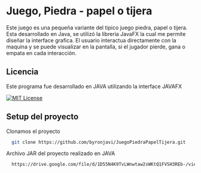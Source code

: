 
# Juego, Piedra - papel o tijera

Este juego es una pequeña variante del tipico juego piedra, papel o tijera.
Esta desarrollado en Java, se utilizó la libreria JavaFX la cual me permite diseñar la interface grafica. 
El usuario interactua directamente con la maquina y se puede visualizar en la pantalla, si el jugador pierde, gana o empata en cada interacción.




## Licencia

Este programa fue desarrollado en JAVA utilizando la interface JAVAFX

[![MIT License](https://img.shields.io/badge/License-MIT-green.svg)](https://choosealicense.com/licenses/mit/)




## Setup del proyecto

Clonamos el proyecto

```bash
  git clone https://github.com/byronjavi/JuegoPiedraPapelTijera.git
```


Archivo JAR del proyecto realizado en JAVA

```bash
  https://drive.google.com/file/d/1D55N4K9TvLWnwtaw2sWKtQ1FVSH3REb-/view?usp=sharing
```

